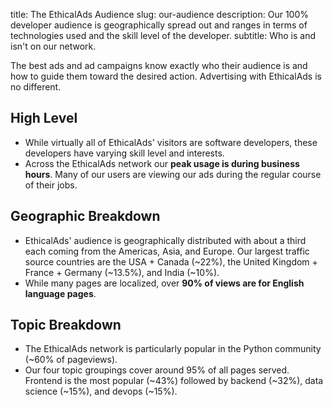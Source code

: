 title: The EthicalAds Audience
slug: our-audience
description: Our 100% developer audience is geographically spread out and ranges in terms of technologies used and the skill level of the developer.
subtitle: Who is and isn't on our network.

The best ads and ad campaigns know exactly who their audience is
and how to guide them toward the desired action.
Advertising with EthicalAds is no different.


## High Level

* While virtually all of EthicalAds' visitors are software developers,
  these developers have varying skill level and interests.
* Across the EthicalAds network our **peak usage is during business hours**.
  Many of our users are viewing our ads during the regular course of their jobs.


## Geographic Breakdown

* EthicalAds' audience is geographically distributed
  with about a third each coming from the Americas, Asia, and Europe.
  Our largest traffic source countries are the USA + Canada (~22%), the United Kingdom + France + Germany (~13.5%), and India (~10%).
* While many pages are localized, over **90% of views are for English language pages**.


## Topic Breakdown

* The EthicalAds network is particularly popular in the Python community (~60% of pageviews).
* Our four topic groupings cover around 95% of all pages served.
  Frontend is the most popular (~43%) followed by backend (~32%), data science (~15%), and devops (~15%).
